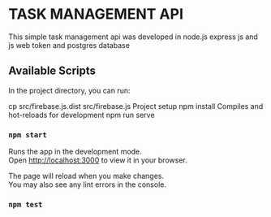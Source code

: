 # TASK MANAGEMENT API

This simple task management api was developed in node.js express js and js web token and postgres database

## Available Scripts

In the project directory, you can run:

cp src/firebase.js.dist src/firebase.js
Project setup
npm install
Compiles and hot-reloads for development
npm run serve

### `npm start`

Runs the app in the development mode.\
Open [http://localhost:3000](http://localhost:3000) to view it in your browser.

The page will reload when you make changes.\
You may also see any lint errors in the console.

### `npm test`

